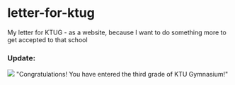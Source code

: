 # letter-for-ktug
My letter for KTUG - as a website, because I want to do something more to get accepted to that school

### Update:
<img src="https://i.imgur.com/Xbil2fr.png">
"Congratulations! You have entered the third grade of KTU Gymnasium!"
